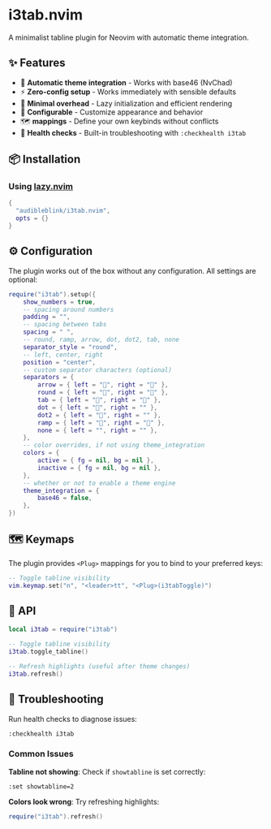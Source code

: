 #  i3tab.nvim

A minimalist tabline plugin for Neovim with automatic theme integration.

## ✨ Features

- 🎨 **Automatic theme integration** - Works with base46 (NvChad)
- ⚡ **Zero-config setup** - Works immediately with sensible defaults
- 🎯 **Minimal overhead** - Lazy initialization and efficient rendering
- 🔧 **Configurable** - Customize appearance and behavior
- 🗺️ **<Plug> mappings** - Define your own keybinds without conflicts
- 🏥 **Health checks** - Built-in troubleshooting with `:checkhealth i3tab`

## 📦 Installation

### Using [lazy.nvim](https://github.com/folke/lazy.nvim)

```lua
{
  "audibleblink/i3tab.nvim",
  opts = {}
}
```

## ⚙️ Configuration

The plugin works out of the box without any configuration. All settings are optional:

```lua
require("i3tab").setup({
	show_numbers = true,
    -- spacing around numbers
	padding = "",
    -- spacing between tabs
	spacing = " ",
    -- round, ramp, arrow, dot, dot2, tab, none
	separator_style = "round",
    -- left, center, right
	position = "center",
    -- custom separator characters (optional)
	separators = {
		arrow = { left = "", right = "" },
		round = { left = "", right = "" },
		tab = { left = "", right = "" },
		dot = { left = "", right = "" },
		dot2 = { left = "", right = "" },
		ramp = { left = "", right = "" },
		none = { left = "", right = "" },
	},
    -- color overrides, if not using theme_integration
	colors = {
		active = { fg = nil, bg = nil },
		inactive = { fg = nil, bg = nil },
	},
    -- whether or not to enable a theme engine
	theme_integration = {
		base46 = false,
	},
})
```

## 🗺️ Keymaps

The plugin provides `<Plug>` mappings for you to bind to your preferred keys:

```lua
-- Toggle tabline visibility
vim.keymap.set("n", "<leader>tt", "<Plug>(i3tabToggle)")

```

## 🔧 API

```lua
local i3tab = require("i3tab")

-- Toggle tabline visibility
i3tab.toggle_tabline()

-- Refresh highlights (useful after theme changes)
i3tab.refresh()
```

## 🏥 Troubleshooting

Run health checks to diagnose issues:

```vim
:checkhealth i3tab
```

### Common Issues

**Tabline not showing**: Check if `showtabline` is set correctly:
```vim
:set showtabline=2
```

**Colors look wrong**: Try refreshing highlights:
```lua
require("i3tab").refresh()
```

